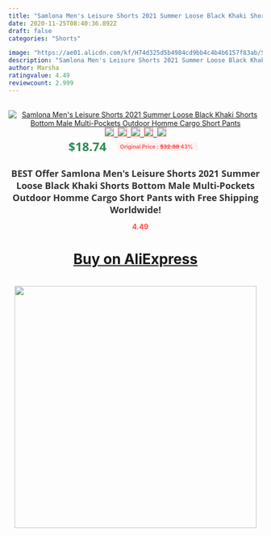 ```yaml
---
title: "Samlona Men's Leisure Shorts 2021 Summer Loose Black Khaki Shorts Bottom Male Multi-Pockets Outdoor Homme Cargo Short Pants"
date: 2020-11-25T08:40:36.892Z
draft: false
categories: "Shorts"

image: "https://ae01.alicdn.com/kf/H74d325d5b4984cd9bb4c4b4b6157f83ab/Samlona-Men-s-Leisure-Shorts-2021-Summer-Loose-Black-Khaki-Shorts-Bottom-Male-Multi-Pockets-Outdoor.jpg"
description: "Samlona Men's Leisure Shorts 2021 Summer Loose Black Khaki Shorts Bottom Male Multi-Pockets Outdoor Homme Cargo Short Pants"
author: Marsha
ratingvalue: 4.49
reviewcount: 2.999
---
```

<br>
<div style="text-align: center;">
<a href="https://s.click.aliexpress.com/e/_AB7jw5" target="_blank" rel="nofollow noopener noreferrer"><img alt="Samlona Men's Leisure Shorts 2021 Summer Loose Black Khaki Shorts Bottom Male Multi-Pockets Outdoor Homme Cargo Short Pants" class="magnifier-image" src="https://ae01.alicdn.com/kf/H74d325d5b4984cd9bb4c4b4b6157f83ab/Samlona-Men-s-Leisure-Shorts-2021-Summer-Loose-Black-Khaki-Shorts-Bottom-Male-Multi-Pockets-Outdoor.jpg_640x640.jpg">
<br>
<img style="border:1px solid salmon" src="https://ae01.alicdn.com/kf/H74d325d5b4984cd9bb4c4b4b6157f83ab/Samlona-Men-s-Leisure-Shorts-2021-Summer-Loose-Black-Khaki-Shorts-Bottom-Male-Multi-Pockets-Outdoor.jpg_120x120.jpg">&nbsp;&nbsp;<img style="border:1px solid salmon" src="https://ae01.alicdn.com/kf/H34a33d1811964f62a665228ddcc3d6fb8/Samlona-Men-s-Leisure-Shorts-2021-Summer-Loose-Black-Khaki-Shorts-Bottom-Male-Multi-Pockets-Outdoor.jpg_120x120.jpg">&nbsp;&nbsp;<img style="border:1px solid salmon" src="https://ae01.alicdn.com/kf/H811f606d37d54ff99cf6c8ae0c5de661k/Samlona-Men-s-Leisure-Shorts-2021-Summer-Loose-Black-Khaki-Shorts-Bottom-Male-Multi-Pockets-Outdoor.jpg_120x120.jpg">&nbsp;&nbsp;<img style="border:1px solid salmon" src="https://ae01.alicdn.com/kf/Hde2f1d9b299f4e888187a199782eb1e8T/Samlona-Men-s-Leisure-Shorts-2021-Summer-Loose-Black-Khaki-Shorts-Bottom-Male-Multi-Pockets-Outdoor.jpg_120x120.jpg">&nbsp;&nbsp;<img style="border:1px solid salmon" src="https://ae01.alicdn.com/kf/H1c5373ca15e84146972c25478c3e7dfbL/Samlona-Men-s-Leisure-Shorts-2021-Summer-Loose-Black-Khaki-Shorts-Bottom-Male-Multi-Pockets-Outdoor.jpg_120x120.jpg"></a></div><br0>
<div style="text-align: center;"><span style="background-color: white; border: 0px; box-sizing: border-box; color: seagreen; display: inline-block; font-family: &quot;open sans&quot; , &quot;arial&quot; , &quot;helvetica&quot; , sans-serif , &quot;heiti&quot;; font-size: 24px; font-stretch: inherit; font-weight: 700; line-height: inherit; margin: 0px 10px 0px 0px; padding: 0px; vertical-align: middle;">$18.74 </span>
<span style="background: rgb(255 , 241 , 241); border-radius: 3px; border: 0px; box-sizing: border-box; color: #ff4747; display: inline-block; font-family: inherit; font-size: 12px; font-stretch: inherit; font-style: inherit; font-variant: inherit; font-weight: 600; line-height: inherit; margin: 0px; padding: 2px 5px; transform: scale(0.9); vertical-align: middle;">Original Price : <b style="text-decoration: line-through;">$32.88 </b> 43%&nbsp;&nbsp;</span></div>
<h1 style="color: #333333; display: inline-block; font-family: &quot;open sans&quot; , &quot;arial&quot; , &quot;helvetica&quot; , sans-serif , &quot;heiti&quot;; font-size: 18px; font-stretch: inherit; font-weight: 700; text-align: center;">BEST Offer Samlona Men's Leisure Shorts 2021 Summer Loose Black Khaki Shorts Bottom Male Multi-Pockets Outdoor Homme Cargo Short Pants with Free Shipping Worldwide!</h1>
<div style="color: #ff4747; text-align: center;">
<img src="https://4.bp.blogspot.com/-M0ZcTcb-5uY/XleCXlxnR4I/AAAAAAAAAEc/OrjgMkXV1oMQFaCRZj5HQwOCBcu3w1FegCPcBGAYYCw/s1600/star.png" style="height: 15px;">&nbsp;<b>4.49</b></div>
<div class="button_cont" align="center"><a class="buynow_a" href="https://s.click.aliexpress.com/e/_AB7jw5" target="_blank" rel="nofollow noopener noreferrer"><H1>Buy on AliExpress</H1></a></div><br>
<div class="separator" style="clear: both; text-align: center;">
<img src="https://lh3.googleusercontent.com/-pTy5HemUv9M/XlePHvY0dAI/AAAAAAAAAE4/0nX5iRUoIWY8eMW9Dpxeirr157OZliDIgCLcBGAsYHQ/s1600/badge.gif" width="480">
</div>
